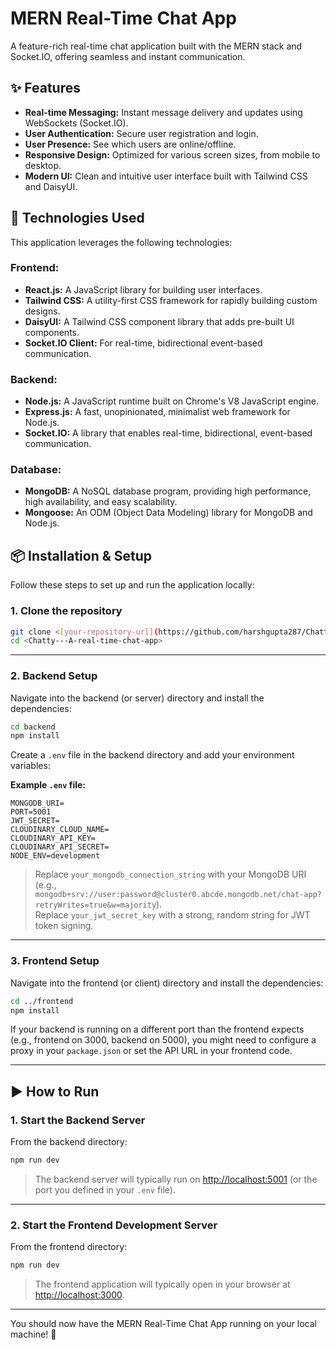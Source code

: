# MERN Real-Time Chat App

A feature-rich real-time chat application built with the MERN stack and Socket.IO, offering seamless and instant communication.

## ✨ Features

* **Real-time Messaging:** Instant message delivery and updates using WebSockets (Socket.IO).
* **User Authentication:** Secure user registration and login.
* **User Presence:** See which users are online/offline.
* **Responsive Design:** Optimized for various screen sizes, from mobile to desktop.
* **Modern UI:** Clean and intuitive user interface built with Tailwind CSS and DaisyUI.

## 🚀 Technologies Used

This application leverages the following technologies:

### Frontend:
- **React.js:** A JavaScript library for building user interfaces.
- **Tailwind CSS:** A utility-first CSS framework for rapidly building custom designs.
- **DaisyUI:** A Tailwind CSS component library that adds pre-built UI components.
- **Socket.IO Client:** For real-time, bidirectional event-based communication.

### Backend:
- **Node.js:** A JavaScript runtime built on Chrome's V8 JavaScript engine.
- **Express.js:** A fast, unopinionated, minimalist web framework for Node.js.
- **Socket.IO:** A library that enables real-time, bidirectional, event-based communication.

### Database:
- **MongoDB:** A NoSQL database program, providing high performance, high availability, and easy scalability.
- **Mongoose:** An ODM (Object Data Modeling) library for MongoDB and Node.js.

## 📦 Installation & Setup

Follow these steps to set up and run the application locally:

### 1. Clone the repository

```bash
git clone <[your-repository-url](https://github.com/harshgupta287/Chatty---A-real-time-chat-app.git)>
cd <Chatty---A-real-time-chat-app>
```

---

### 2. Backend Setup

Navigate into the backend (or server) directory and install the dependencies:

```bash
cd backend
npm install
```

Create a `.env` file in the backend directory and add your environment variables:

**Example `.env` file:**
```
MONGODB_URI=
PORT=5001
JWT_SECRET=
CLOUDINARY_CLOUD_NAME=
CLOUDINARY_API_KEY=
CLOUDINARY_API_SECRET=
NODE_ENV=development
```

> Replace `your_mongodb_connection_string` with your MongoDB URI (e.g., `mongodb+srv://user:password@cluster0.abcde.mongodb.net/chat-app?retryWrites=true&w=majority`).  
> Replace `your_jwt_secret_key` with a strong, random string for JWT token signing.

---

### 3. Frontend Setup

Navigate into the frontend (or client) directory and install the dependencies:

```bash
cd ../frontend
npm install
```

If your backend is running on a different port than the frontend expects (e.g., frontend on 3000, backend on 5000), you might need to configure a proxy in your `package.json` or set the API URL in your frontend code.

---

## ▶️ How to Run

### 1. Start the Backend Server

From the backend directory:

```bash
npm run dev
```

> The backend server will typically run on [http://localhost:5001](http://localhost:5001) (or the port you defined in your `.env` file).

---

### 2. Start the Frontend Development Server

From the frontend directory:

```bash
npm run dev
```

> The frontend application will typically open in your browser at [http://localhost:3000](http://localhost:3000).

---

You should now have the MERN Real-Time Chat App running on your local machine! 🎉

